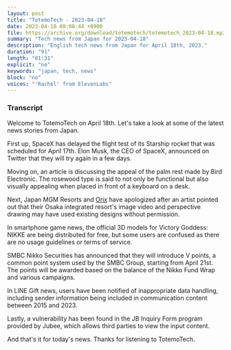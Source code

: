 ```yaml
---
layout: post
title: "TotemoTech - 2023-04-18"
date: 2023-04-18 08:08:44 +0900
file: https://archive.org/download/totemotech/totemotech_2023-04-18.mp3
summary: "Tech news from Japan for 2023-04-18"
description: "English tech news from Japan for April 18th, 2023."
duration: "91"
length: "01:31"
explicit: "no"
keywords: "japan, tech, news"
block: "no"
voices: "'Rachel' from ElevenLabs"
---
```


### Transcript

Welcome to TotemoTech on April 18th. Let's take a look at some of the latest news stories from Japan.

First up, SpaceX has delayed the flight test of its Starship rocket that was scheduled for April 17th. Elon Musk, the CEO of SpaceX, announced on Twitter that they will try again in a few days.

Moving on, an article is discussing the appeal of the palm rest made by Bird Electronic. The rosewood type is said to not only be functional but also visually appealing when placed in front of a keyboard on a desk.

Next, Japan MGM Resorts and [Orix](/companies/orix) have apologized after an artist pointed out that their Osaka integrated resort's image video and perspective drawing may have used existing designs without permission.

In smartphone game news, the official 3D models for Victory Goddess: NIKKE are being distributed for free, but some users are confused as there are no usage guidelines or terms of service.

SMBC Nikko Securities has announced that they will introduce V points, a common point system used by the SMBC Group, starting from April 21st. The points will be awarded based on the balance of the Nikko Fund Wrap and various campaigns.

In LINE Gift news, users have been notified of inappropriate data handling, including sender information being included in communication content between 2015 and 2023.

Lastly, a vulnerability has been found in the JB Inquiry Form program provided by Jubee, which allows third parties to view the input content.

And that's it for today's news. Thanks for listening to TotemoTech.
